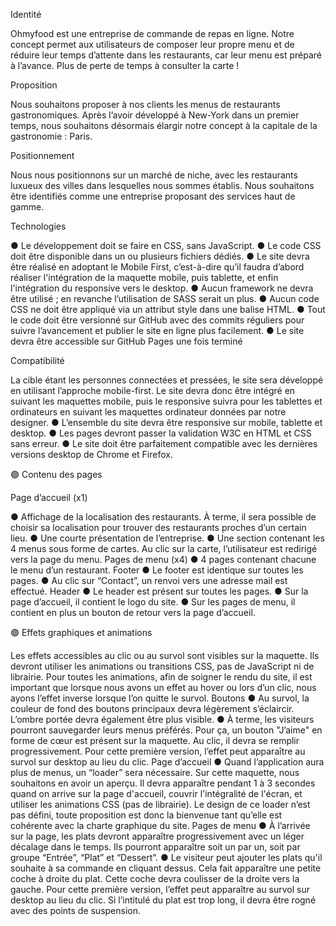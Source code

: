 [def]: desktop/head.png
Identité

Ohmyfood est une entreprise de commande de repas en ligne. Notre concept permet aux
utilisateurs de composer leur propre menu et de réduire leur temps d’attente dans les
restaurants, car leur menu est préparé à l’avance. Plus de perte de temps à consulter la
carte !

Proposition

Nous souhaitons proposer à nos clients les menus de restaurants gastronomiques. Après
l’avoir développé à New-York dans un premier temps, nous souhaitons désormais élargir
notre concept à la capitale de la gastronomie : Paris.

Positionnement

Nous nous positionnons sur un marché de niche, avec les restaurants luxueux des villes
dans lesquelles nous sommes établis. Nous souhaitons être identifiés comme une
entreprise proposant des services haut de gamme.

Technologies

● Le développement doit se faire en CSS, sans JavaScript.
● Le code CSS doit être disponible dans un ou plusieurs fichiers dédiés.
● Le site devra être réalisé en adoptant le Mobile First, c’est-à-dire qu’il faudra d’abord
réaliser l'intégration de la maquette mobile, puis tablette, et enfin l'intégration du
responsive vers le desktop.
● Aucun framework ne devra être utilisé ; en revanche l’utilisation de SASS serait un
plus.
● Aucun code CSS ne doit être appliqué via un attribut style dans une balise HTML.
● Tout le code doit être versionné sur GitHub avec des commits réguliers pour
suivre l’avancement et publier le site en ligne plus facilement.
● Le site devra être accessible sur GitHub Pages une fois terminé

Compatibilité

La cible étant les personnes connectées et pressées, le site sera développé en utilisant
l’approche mobile-first.
Le site devra donc être intégré en suivant les maquettes mobile, puis le responsive suivra
pour les tablettes et ordinateurs en suivant les maquettes ordinateur données par notre
designer.
● L’ensemble du site devra être responsive sur mobile, tablette et desktop.
● Les pages devront passer la validation W3C en HTML et CSS sans erreur.
● Le site doit être parfaitement compatible avec les dernières versions desktop de
Chrome et Firefox.

🟣 Contenu des pages

Page d’accueil (x1)

● Affichage de la localisation des restaurants. À terme, il sera possible de choisir sa
localisation pour trouver des restaurants proches d’un certain lieu.
● Une courte présentation de l’entreprise.
● Une section contenant les 4 menus sous forme de cartes. Au clic sur la carte,
l’utilisateur est redirigé vers la page du menu.
Pages de menu (x4)
● 4 pages contenant chacune le menu d’un restaurant.
Footer
● Le footer est identique sur toutes les pages.
● Au clic sur “Contact”, un renvoi vers une adresse mail est effectué.
Header
● Le header est présent sur toutes les pages.
● Sur la page d’accueil, il contient le logo du site.
● Sur les pages de menu, il contient en plus un bouton de retour vers la page d’accueil.

🟣 Effets graphiques et animations

Les effets accessibles au clic ou au survol sont visibles sur la maquette. Ils devront utiliser
les animations ou transitions CSS, pas de JavaScript ni de librairie. Pour toutes les
animations, afin de soigner le rendu du site, il est important que lorsque nous avons un effet
au hover ou lors d’un clic, nous ayons l’effet inverse lorsque l’on quitte le survol.
Boutons
● Au survol, la couleur de fond des boutons principaux devra légèrement s’éclaircir.
L’ombre portée devra également être plus visible.
● À terme, les visiteurs pourront sauvegarder leurs menus préférés. Pour ça, un
bouton "J’aime" en forme de cœur est présent sur la maquette. Au clic, il devra se
remplir progressivement. Pour cette première version, l’effet peut apparaître au
survol sur desktop au lieu du clic.
Page d’accueil
● Quand l’application aura plus de menus, un “loader” sera nécessaire. Sur cette
maquette, nous souhaitons en avoir un aperçu. Il devra apparaître pendant 1 à 3
secondes quand on arrive sur la page d'accueil, couvrir l'intégralité de l'écran, et
utiliser les animations CSS (pas de librairie). Le design de ce loader n’est pas défini,
toute proposition est donc la bienvenue tant qu’elle est cohérente avec la charte
graphique du site.
Pages de menu
● À l’arrivée sur la page, les plats devront apparaître progressivement avec un léger
décalage dans le temps. Ils pourront apparaître soit un par un, soit par groupe
“Entrée”, “Plat” et “Dessert”.
● Le visiteur peut ajouter les plats qu'il souhaite à sa commande en cliquant dessus.
Cela fait apparaître une petite coche à droite du plat. Cette coche devra coulisser de
la droite vers la gauche. Pour cette première version, l’effet peut apparaître au survol
sur desktop au lieu du clic. Si l’intitulé du plat est trop long, il devra être rogné avec
des points de suspension.